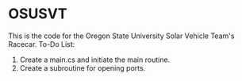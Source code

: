 OSUSVT
======

This is the code for the Oregon State University Solar Vehicle Team's Racecar.
To-Do List:

  1) Create a main.cs and initiate the main routine.
  2) Create a subroutine for opening ports.
